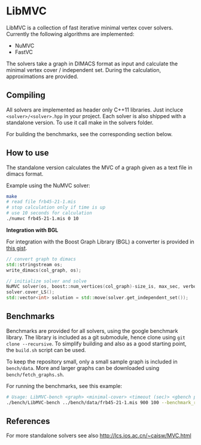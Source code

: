 # LibMVC

LibMVC is a collection of fast iterative minimal vertex cover solvers.
Currently the following algorithms are implemented:

- NuMVC
- FastVC

The solvers take a graph in DIMACS format as input and calculate the
minimal vertex cover / independent set. During the calculation, approximations
are provided.

## Compiling

All solvers are implemented as header only C++11 libraries.
Just incluce `<solver>/<solver>.hpp` in your project.
Each solver is also shipped with a standalone version. To use it call
make in the solvers folder.

For building the benchmarks, see the corresponding section below.

## How to use

The standalone version calculates the MVC of a graph given
as a text file in dimacs format.

Example using the NuMVC solver:

```bash
make
# read file frb45-21-1.mis
# stop calculation only if time is up
# use 10 seconds for calculation
./numvc frb45-21-1.mis 0 10
```

**Integration with BGL**

For integration with the Boost Graph Library (BGL) a converter is provided in
[this gist](https://gist.github.com/fmoessbauer/163b9928ae9170cfe2651173f416314b).

```cpp
// convert graph to dimacs
std::stringstream os;
write_dimacs(col_graph, os);

// initialize solver and solve
NuMVC solver(os, boost::num_vertices(col_graph)-size_is, max_sec, verbose);
solver.cover_LS();
std::vector<int> solution = std::move(solver.get_independent_set());
```

## Benchmarks

Benchmarks are provided for all solvers, using the google benchmark library.
The library is included as a git submodule, hence clone using `git clone --recursive`.
To simplify building and also as a good starting point, the `build.sh` script can be used.

To keep the repository small, only a small sample graph is included in `bench/data`.
More and larger graphs can be downloaded using `bench/fetch_graphs.sh`.

For running the benchmarks, see this example:

```bash
# Usage: LibMVC-bench <graph> <minimal-cover> <timeout (sec)> <gbench parameters>
./bench/LibMVC-bench ../bench/data/frb45-21-1.mis 900 100 --benchmark_repetitions=5
```

## References

For more standalone solvers see also http://lcs.ios.ac.cn/~caisw/MVC.html

